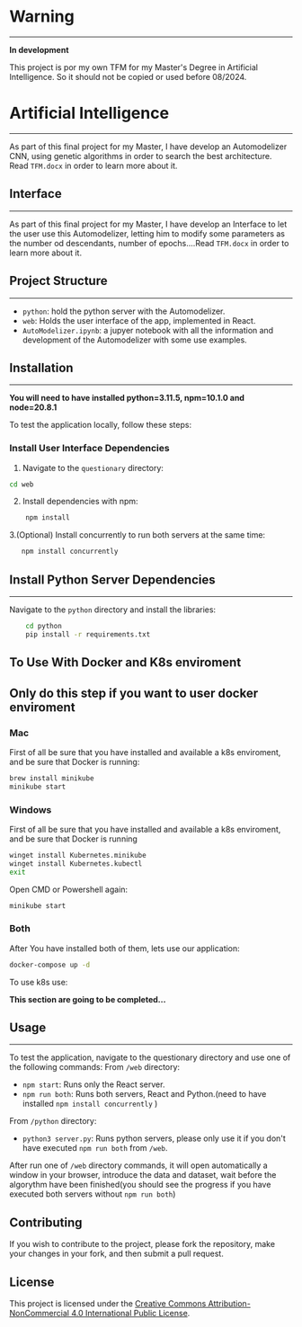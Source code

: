 # Warning
---
**In development**

This project is por my own TFM for my Master's Degree in Artificial Intelligence. So it should not be copied or used before 08/2024.


# Artificial Intelligence
---
As part of this final project for my Master, I have develop an Automodelizer CNN, using genetic algorithms in order to search the best architecture. Read `TFM.docx` in order to learn more about it.

## Interface
---
As part of this final project for my Master, I have develop an Interface to let the user use this Automodelizer, letting him to modify some parameters as the number od descendants, number of epochs....Read `TFM.docx` in order to learn more about it.

## Project Structure
---
- `python`: hold the python server with the Automodelizer.
- `web`: Holds the user interface of the app, implemented in React.
- `AutoModelizer.ipynb`: a jupyer notebook with all the information and development of the Automodelizer with some use examples.

## Installation
---
**You will need to have installed python=3.11.5, npm=10.1.0 and node=20.8.1**

To test the application locally, follow these steps:

### Install User Interface Dependencies

1. Navigate to the `questionary` directory:
```sh
cd web   
```
2. Install dependencies with npm:
```sh 
    npm install
```
3.(Optional) Install concurrently to run both servers at the same time:
```sh
   npm install concurrently
```

## Install Python Server Dependencies
---
Navigate to the `python` directory and install the libraries:

```sh
    cd python
    pip install -r requirements.txt
```

## To Use With Docker and K8s enviroment
Only do this step if you want to user docker enviroment
---
### Mac

First of all be sure that you have installed and available a k8s enviroment, and be sure that Docker is running:

```bash
brew install minikube
minikube start
```

### Windows
First of all be sure that you have installed and available a k8s enviroment, and be sure that Docker is running
```bash
winget install Kubernetes.minikube
winget install Kubernetes.kubectl
exit
```
Open CMD or Powershell again:
```bash
minikube start
```

### Both
After You have installed both of them, lets use our application:
```bash
docker-compose up -d
```

To use k8s use:

**This section are going to be completed...** 
## Usage
---

To test the application, navigate to the questionary directory and use one of the following commands:
From `/web` directory:

* `npm start`: Runs only the React server.
* `npm run both`: Runs both servers, React and Python.(need to have installed `npm install concurrently` )

From `/python` directory: 
* `python3 server.py`: Runs python servers, please only use it if you don't have executed `npm run both` from `/web`.

After run one of `/web` directory commands, it will open automatically a window in your browser, introduce the data and dataset, wait before the algorythm have been finished(you should see the progress if you have executed both servers without `npm run both`)

## Contributing

If you wish to contribute to the project, please fork the repository, make your changes in your fork, and then submit a pull request.

## License

This project is licensed under the [Creative Commons Attribution-NonCommercial 4.0 International Public License](./LICENSE).
